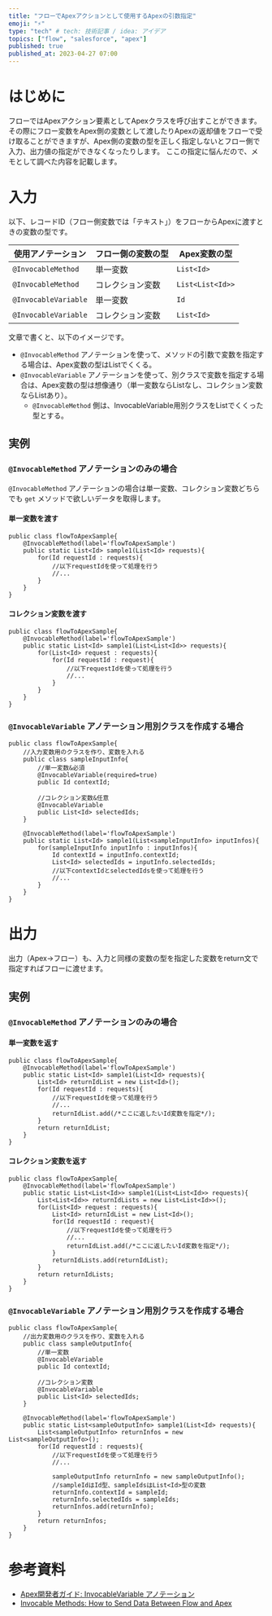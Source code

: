 ```yaml
---
title: "フローでApexアクションとして使用するApexの引数指定"
emoji: "⚡"
type: "tech" # tech: 技術記事 / idea: アイデア
topics: ["flow", "salesforce", "apex"]
published: true
published_at: 2023-04-27 07:00
---
```


# はじめに

フローではApexアクション要素としてApexクラスを呼び出すことができます。
その際にフロー変数をApex側の変数として渡したりApexの返却値をフローで受け取ることができますが、Apex側の変数の型を正しく指定しないとフロー側で入力、出力値の指定ができなくなったりします。
ここの指定に悩んだので、メモとして調べた内容を記載します。

# 入力
以下、レコードID（フロー側変数では「テキスト」）をフローからApexに渡すときの変数の型です。

| 使用アノテーション | フロー側の変数の型 | Apex変数の型 |
| --- | --- | --- |
| `@InvocableMethod` | 単一変数 | `List<Id>` |
| `@InvocableMethod` | コレクション変数 | `List<List<Id>>` |
| `@InvocableVariable` | 単一変数 | `Id` |
| `@InvocableVariable` | コレクション変数 | `List<Id>` |

文章で書くと、以下のイメージです。

- `@InvocableMethod` アノテーションを使って、メソッドの引数で変数を指定する場合は、Apex変数の型はListでくくる。
- `@InvocableVariable` アノテーションを使って、別クラスで変数を指定する場合は、Apex変数の型は想像通り（単一変数ならListなし、コレクション変数ならListあり）。
    - `@InvocableMethod` 側は、InvocableVariable用別クラスをListでくくった型とする。

## 実例
### `@InvocableMethod` アノテーションのみの場合
`@InvocableMethod` アノテーションの場合は単一変数、コレクション変数どちらでも `get` メソッドで欲しいデータを取得します。

#### 単一変数を渡す

```apex
public class flowToApexSample{
    @InvocableMethod(label='flowToApexSample')
    public static List<Id> sample1(List<Id> requests){
        for(Id requestId : requests){
            //以下requestIdを使って処理を行う
            //...
        }
    }
}
```

#### コレクション変数を渡す

```apex
public class flowToApexSample{
    @InvocableMethod(label='flowToApexSample')
    public static List<Id> sample1(List<List<Id>> requests){
        for(List<Id> request : requests){
            for(Id requestId : request){
                //以下requestIdを使って処理を行う
                //...
            }
        }
    }
}
```

### `@InvocableVariable` アノテーション用別クラスを作成する場合

```apex
public class flowToApexSample{
    //入力変数用のクラスを作り、変数を入れる
    public class sampleInputInfo{
        //単一変数&必須
        @InvocableVariable(required=true)
        public Id contextId;

        //コレクション変数&任意
        @InvocableVariable
        public List<Id> selectedIds;
    }

    @InvocableMethod(label='flowToApexSample')
    public static List<Id> sample1(List<sampleInputInfo> inputInfos){
        for(sampleInputInfo inputInfo : inputInfos){
            Id contextId = inputInfo.contextId;
            List<Id> selectedIds = inputInfo.selectedIds;
            //以下contextIdとselectedIdsを使って処理を行う
            //...
        }
    }
}
```

# 出力

出力（Apex→フロー）も、入力と同様の変数の型を指定した変数をreturn文で指定すればフローに渡せます。

## 実例
### `@InvocableMethod` アノテーションのみの場合
#### 単一変数を返す

```apex
public class flowToApexSample{
    @InvocableMethod(label='flowToApexSample')
    public static List<Id> sample1(List<Id> requests){
        List<Id> returnIdList = new List<Id>();
        for(Id requestId : requests){
            //以下requestIdを使って処理を行う
            //...
            returnIdList.add(/*ここに返したいId変数を指定*/);
        }
        return returnIdList;
    }
}
```

#### コレクション変数を返す

```apex
public class flowToApexSample{
    @InvocableMethod(label='flowToApexSample')
    public static List<List<Id>> sample1(List<List<Id>> requests){
        List<List<Id>> returnIdLists = new List<List<Id>>();
        for(List<Id> request : requests){
            List<Id> returnIdList = new List<Id>();
            for(Id requestId : request){
                //以下requestIdを使って処理を行う
                //...
                returnIdList.add(/*ここに返したいId変数を指定*/);
            }
            returnIdLists.add(returnIdList);
        }
        return returnIdLists;
    }
}
```

### `@InvocableVariable` アノテーション用別クラスを作成する場合

```apex
public class flowToApexSample{
    //出力変数用のクラスを作り、変数を入れる
    public class sampleOutputInfo{
        //単一変数
        @InvocableVariable
        public Id contextId;

        //コレクション変数
        @InvocableVariable
        public List<Id> selectedIds;
    }

    @InvocableMethod(label='flowToApexSample')
    public static List<sampleOutputInfo> sample1(List<Id> requests){
        List<sampleOutputInfo> returnInfos = new List<sampleOutputInfo>();
        for(Id requestId : requests){
            //以下requestIdを使って処理を行う
            //...
            
            sampleOutputInfo returnInfo = new sampleOutputInfo();
            //sampleIdはId型、sampleIdsはList<Id>型の変数
            returnInfo.contextId = sampleId;
            returnInfo.selectedIds = sampleIds;
            returnInfos.add(returnInfo);
        }
        return returnInfos;
    }
}
```

# 参考資料

- [Apex開発者ガイド: InvocableVariable アノテーション](https://developer.salesforce.com/docs/atlas.ja-jp.apexcode.meta/apexcode/apex_classes_annotation_InvocableVariable.htm)
- [Invocable Methods: How to Send Data Between Flow and Apex](https://unhandledsunshine.com/2021/08/12/invocable-methods-how-to-send-data-between-flow-and-apex/)
